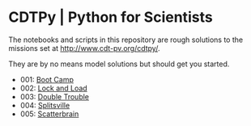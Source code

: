 <h1>CDTPy | Python for Scientists</h1>

The notebooks and scripts in this repository are rough solutions to the missions set at http://www.cdt-pv.org/cdtpy/.

They are by no means model solutions but should get you started. 

+ 001: [Boot Camp](http://www.cdt-pv.org/cdtpy/mission/1)
+ 002: [Lock and Load](http://www.cdt-pv.org/cdtpy/mission/2)
+ 003: [Double Trouble](http://www.cdt-pv.org/cdtpy/mission/3)
+ 004: [Splitsville](http://ww.cdt-pv.org/cdtpy/mission/4)
+ 005: [Scatterbrain](http://ww.dct-pv.org/cdtpy/mission/5)


